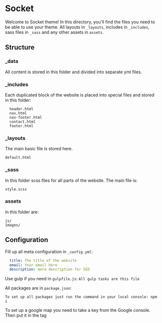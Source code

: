# Socket

Welcome to Socket theme! In this directory, you'll find the files you need to be able to use your theme. All layouts in `_layouts`, includes in `_includes`, sass files in `_sass` and any other assets in `assets`.


## Structure

### _data
  All content is stored in this folder and divided into separate yml files.

### _includes
  Each duplicated block of the website is placed into special files and stored in this folder:

      header.html
      nav.html
      nav-footer.html
      contact.html
      footer.html

### _layouts
  The main basic file is stored here.

    default.html

### _sass
  In this folder scss files for all parts of the website. The main file is:

    style.scss

### assets
  in this folder are:

    js/
    images/

## Configuration

  Fill up all meta configuration in  `_config.yml`:

  ```yaml
    title: The title of the website
    email: Your email here
    description: meta description for SEO
  ```

  Use gulp if you need in  `gulpfile.js`: `All gulp tasks are this file`

  All packages are in `package.json`:

    To set up all packages just run the command in your local console: npm i

  To set up a google map you need to take a key from the Google console. Then put it in the tag <script> as it is shown below. This tag has to be located on the bottom of `_layouts/default.html` :

        <script async defer
          src="https://maps.googleapis.com/maps/api/js?key=HERE=initMap&libraries=&v=weekly">
        </script>

  To set up the coordinates of your place take them from google map and then put them in:

        assets/js/main.js -> line 15 -> const uluru = { lat: 39.7219538, lng: -91.5098444 };

## Contributing

Pull requests are welcome on GitHub at https://github.com/makecodework/order.

## License

The theme is available as open source under the terms of the [MIT License](https://opensource.org/licenses/MIT).
